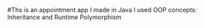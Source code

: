 
#Ths is an appointment app I made in Java
I used OOP concepts: Inheritance and Runtime Polymorphism

